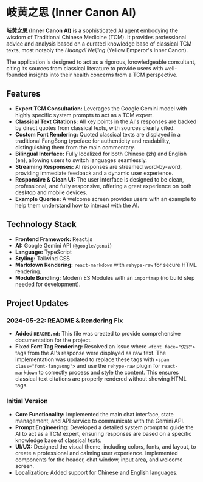 # 岐黄之思 (Inner Canon AI)

**岐黄之思 (Inner Canon AI)** is a sophisticated AI agent embodying the wisdom of Traditional Chinese Medicine (TCM). It provides professional advice and analysis based on a curated knowledge base of classical TCM texts, most notably the *Huangdi Neijing* (Yellow Emperor's Inner Canon).

The application is designed to act as a rigorous, knowledgeable consultant, citing its sources from classical literature to provide users with well-founded insights into their health concerns from a TCM perspective.

## Features

*   **Expert TCM Consultation:** Leverages the Google Gemini model with highly specific system prompts to act as a TCM expert.
*   **Classical Text Citations:** All key points in the AI's responses are backed by direct quotes from classical texts, with sources clearly cited.
*   **Custom Font Rendering:** Quoted classical texts are displayed in a traditional FangSong typeface for authenticity and readability, distinguishing them from the main commentary.
*   **Bilingual Interface:** Fully localized for both Chinese (zh) and English (en), allowing users to switch languages seamlessly.
*   **Streaming Responses:** AI responses are streamed word-by-word, providing immediate feedback and a dynamic user experience.
*   **Responsive & Clean UI:** The user interface is designed to be clean, professional, and fully responsive, offering a great experience on both desktop and mobile devices.
*   **Example Queries:** A welcome screen provides users with an example to help them understand how to interact with the AI.

## Technology Stack

*   **Frontend Framework:** React.js
*   **AI:** Google Gemini API (`@google/genai`)
*   **Language:** TypeScript
*   **Styling:** Tailwind CSS
*   **Markdown Rendering:** `react-markdown` with `rehype-raw` for secure HTML rendering.
*   **Module Bundling:** Modern ES Modules with an `importmap` (no build step needed for development).

## Project Updates

### 2024-05-22: README & Rendering Fix
*   **Added `README.md`:** This file was created to provide comprehensive documentation for the project.
*   **Fixed Font Tag Rendering:** Resolved an issue where `<font face="仿宋">` tags from the AI's response were displayed as raw text. The implementation was updated to replace these tags with `<span class="font-fangsong">` and use the `rehype-raw` plugin for `react-markdown` to correctly process and style the content. This ensures classical text citations are properly rendered without showing HTML tags.

### Initial Version
*   **Core Functionality:** Implemented the main chat interface, state management, and API service to communicate with the Gemini API.
*   **Prompt Engineering:** Developed a detailed system prompt to guide the AI to act as a TCM expert, ensuring responses are based on a specific knowledge base of classical texts.
*   **UI/UX:** Designed the visual theme, including colors, fonts, and layout, to create a professional and calming user experience. Implemented components for the header, chat window, input area, and welcome screen.
*   **Localization:** Added support for Chinese and English languages.
